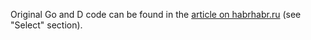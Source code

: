 Original Go and D code can be found in the
[article on habrhabr.ru](https://habrahabr.ru/post/280378/)
(see "Select" section).

